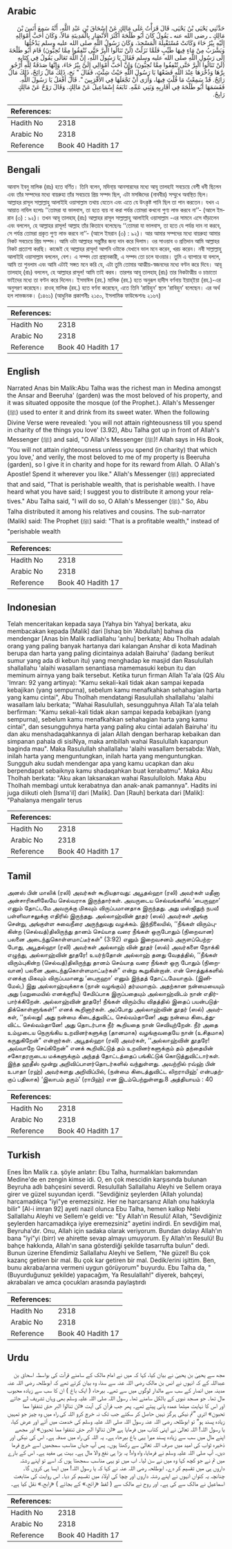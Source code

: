 ## Arabic


<div dir="rtl" lang="ar" style={{fontSize:'larger',backgroundColor:'#f8f9fa',padding:20}}>
حَدَّثَنِي يَحْيَى بْنُ يَحْيَى، قَالَ قَرَأْتُ عَلَى مَالِكٍ عَنْ إِسْحَاقَ بْنِ عَبْدِ اللَّهِ، أَنَّهُ سَمِعَ أَنَسَ بْنَ مَالِكٍ ـ رضى الله عنه ـ يَقُولُ كَانَ أَبُو طَلْحَةَ أَكْثَرَ الأَنْصَارِ بِالْمَدِينَةِ مَالاً، وَكَانَ أَحَبَّ أَمْوَالِهِ إِلَيْهِ بِيْرُ حَاءَ وَكَانَتْ مُسْتَقْبِلَةَ الْمَسْجِدَ، وَكَانَ رَسُولُ اللَّهِ صلى الله عليه وسلم يَدْخُلُهَا وَيَشْرَبُ مِنْ مَاءٍ فِيهَا طَيِّبٍ فَلَمَّا نَزَلَتْ ‏(‏لَنْ تَنَالُوا الْبِرَّ حَتَّى تُنْفِقُوا مِمَّا تُحِبُّونَ‏)‏ قَامَ أَبُو طَلْحَةَ إِلَى رَسُولِ اللَّهِ صلى الله عليه وسلم فَقَالَ يَا رَسُولَ اللَّهِ، إِنَّ اللَّهَ تَعَالَى يَقُولُ فِي كِتَابِهِ ‏(‏لَنْ تَنَالُوا الْبِرَّ حَتَّى تُنْفِقُوا مِمَّا تُحِبُّونَ‏)‏ وَإِنَّ أَحَبَّ أَمْوَالِي إِلَىَّ بِيْرُ حَاءَ، وَإِنَّهَا صَدَقَةٌ لِلَّهِ أَرْجُو بِرَّهَا وَذُخْرَهَا عِنْدَ اللَّهِ فَضَعْهَا يَا رَسُولَ اللَّهِ حَيْثُ شِئْتَ، فَقَالَ ‏"‏ بَخٍ، ذَلِكَ مَالٌ رَائِحٌ، ذَلِكَ مَالٌ رَائِحٌ‏.‏ قَدْ سَمِعْتُ مَا قُلْتَ فِيهَا، وَأَرَى أَنْ تَجْعَلَهَا فِي الأَقْرَبِينَ ‏"‏‏.‏ قَالَ أَفْعَلُ يَا رَسُولَ اللَّهِ‏.‏ فَقَسَمَهَا أَبُو طَلْحَةَ فِي أَقَارِبِهِ وَبَنِي عَمِّهِ‏.‏ تَابَعَهُ إِسْمَاعِيلُ عَنْ مَالِكٍ‏.‏ وَقَالَ رَوْحٌ عَنْ مَالِكٍ رَابِحٌ‏.‏
</div>
<div style={{backgroundColor:'#f8f9fa',padding:20, marginBottom: 10}}><table> <thead> <tr> <th>References:</th> <th></th> </tr> </thead> <tbody><tr><td>Hadith No</td><td>2318</td></tr><tr><td>Arabic No</td><td>2318</td></tr><tr><td>Reference</td><td>Book 40 Hadith 17</td></tr></tbody></table></div>

## Bengali


<div dir="ltr" lang="bn" style={{fontSize:'larger',backgroundColor:'#f8f9fa',padding:20}}>
আনাস ইবনু মালিক (রাঃ) হতে বর্ণিত। তিনি বলেন, মদিনা্য় আনসারদের মধ্যে আবূ তালহাই সবচেয়ে বেশী ধনী ছিলেন এবং তাঁর সম্পদের মধ্যে বায়রুহা তাঁর সবচেয়ে প্রিয় সম্পদ ছিল, এটা মসজিদের (নাববীর) সম্মুখে অবস্থিত ছিল। আল্লাহর রাসূল সাল্লাল্লাহু আলাইহি ওয়াসাল্লাম তথায় যেতেন এবং এতে যে উৎকৃষ্ট পানি ছিল তা পান করতেন। যখন এ আয়াত নাযিল হলোঃ ‘‘তোমরা যা ভালবাস, তা হতে ব্যয় না করা পর্যন্ত তোমরা কখনো পুণ্য লাভ করবে না’’- (আলে ইমরান (৩) : ৯২)। তখন আবূ তালহাহ্ (রাঃ) আল্লাহর রাসূল সাল্লাল্লাহু আলাইহি ওয়াসাল্লাম -এর সামনে এসে দাঁড়ালেন এবং বললেন, হে আল্লাহর রাসূল! আল্লাহ তাঁর কিতাবে বলেছেনঃ ‘‘তোমরা যা ভালবাস, তা হতে যে পর্যন্ত দান না করবে, সে পর্যন্ত তোমরা প্রকৃত পুণ্য লাভ করবে না’’- (আলে ইমরান (৩) : ৯২)। আর আমার সম্পদের মধ্যে বায়রুহা আমার নিকট সবচেয়ে প্রিয় সম্পদ। আমি ওটা আল্লাহর সন্তুষ্টির জন্য দান করে দিলাম। ওর সাওয়াব ও প্রতিদান আমি আল্লাহর নিকট প্রত্যাশা করছি। কাজেই হে আল্লাহর রাসূল! আপনি ওটাকে যেখানে ভাল মনে করেন, খরচ করেন। নবী সাল্লাল্লাহু আলাইহি ওয়াসাল্লাম বললেন, বেশ। এ সম্পদ তো প্রস্থানকারী, এ সম্পদ তো চলে যাওয়ার। তুমি এ ব্যাপারে যা বললে, আমি তা শুনলাম এবং আমি এটাই সঙ্গত মনে করি যে, এটা তুমি তোমার আত্মীয়-স্বজনদের মধ্যে বণ্টন করে দিবে। আবূ তালহাহ্ (রাঃ) বললেন, হে আল্লাহর রাসূল! আমি তাই করব। তারপর আবূ তালহাহ্ (রাঃ) তার নিকটাত্মীয় ও চাচাতো ভাইদের মধ্যে তা বণ্টন করে দিলেন। ইসমাঈল (রহ.) মালিক (রহ.) হতে অনুরূপ হাদীস বর্ণনায় ইয়াহ্ইয়া (রহ.)-এর অনুসরণ করেছেন। রাওহ্ মালিক (রহ.) হতে বর্ণনা করেছেন, এতে তিনি ‘রায়িহুন’ স্থলে ‘রাবিহুন’ বলেছেন। এর অর্থ হল লাভজনক। (১৪৬১) (আধুনিক প্রকাশনীঃ ২১৫০, ইসলামিক ফাউন্ডেশনঃ ২১৬৭)
</div>
<div style={{backgroundColor:'#f8f9fa',padding:20, marginBottom: 10}}><table> <thead> <tr> <th>References:</th> <th></th> </tr> </thead> <tbody><tr><td>Hadith No</td><td>2318</td></tr><tr><td>Arabic No</td><td>2318</td></tr><tr><td>Reference</td><td>Book 40 Hadith 17</td></tr></tbody></table></div>

## English


<div dir="ltr" lang="en" style={{fontSize:'larger',backgroundColor:'#f8f9fa',padding:20}}>
Narrated Anas bin Malik:Abu Talha was the richest man in Medina amongst the Ansar and Beeruha' (garden) was the most beloved of his property, and it was situated opposite the mosque (of the Prophet.). Allah's Messenger (ﷺ) used to enter it and drink from its sweet water. When the following Divine Verse were revealed: 'you will not attain righteousness till you spend in charity of the things you love' (3.92), Abu Talha got up in front of Allah's Messenger (ﷺ) and said, "O Allah's Messenger (ﷺ)! Allah says in His Book, 'You will not attain righteousness unless you spend (in charity) that which you love,' and verily, the most beloved to me of my property is Beeruha (garden), so I give it in charity and hope for its reward from Allah. O Allah's Apostle! Spend it wherever you like." Allah's Messenger (ﷺ) appreciated that and said, "That is perishable wealth, that is perishable wealth. I have heard what you have said; I suggest you to distribute it among your relatives." Abu Talha said, "I will do so, O Allah's Messenger (ﷺ)." So, Abu Talha distributed it among his relatives and cousins. The sub-narrator (Malik) said: The Prophet (ﷺ) said: "That is a profitable wealth," instead of "perishable wealth
</div>
<div style={{backgroundColor:'#f8f9fa',padding:20, marginBottom: 10}}><table> <thead> <tr> <th>References:</th> <th></th> </tr> </thead> <tbody><tr><td>Hadith No</td><td>2318</td></tr><tr><td>Arabic No</td><td>2318</td></tr><tr><td>Reference</td><td>Book 40 Hadith 17</td></tr></tbody></table></div>

## Indonesian


<div dir="ltr" lang="id" style={{fontSize:'larger',backgroundColor:'#f8f9fa',padding:20}}>
Telah menceritakan kepada saya [Yahya bin Yahya] berkata, aku membacakan kepada [Malik] dari [Ishaq bin 'Abdullah] bahwa dia mendengar [Anas bin Malik radliallahu 'anhu] berkata; Abu Tholhah adalah orang yang paling banyak hartanya dari kalangan Anshar di kota Madinah berupa dan harta yang paling dicintainya adalah Bairuha' (ladang berikut sumur yang ada di kebun itu) yang menghadap ke masjid dan Rasulullah shallallahu 'alaihi wasallam senantiasa mamemasuki kebun itu dan meminum airnya yang baik tersebut. Ketika turun firman Allah Ta'ala (QS Alu 'Imran: 92 yang artinya): "Kamu sekali-kali tidak akan sampai kepada kebajikan (yang sempurna), sebelum kamu menafkahkan sehahagian harta yang kamu cintai", Abu Tholhah mendatangi Rasulullah shallallahu 'alaihi wasallam lalu berkata; "Wahai Rasulullah, sesungguhnya Allah Ta'ala telah berfirman: "Kamu sekali-kali tidak akan sampai kepada kebajikan (yang sempurna), sebelum kamu menafkahkan sehahagian harta yang kamu cintai", dan sesungguhnya harta yang paling aku cintai adalah Bairuha' itu dan aku menshadaqahkannya di jalan Allah dengan berharap kebaikan dan simpanan pahala di sisiNya, maka ambillah wahai Rasulullah kapanpun baginda mau". Maka Rasulullah shallallahu 'alaihi wasallam bersabda: Wah, inilah harta yang menguntungkan, inilah harta yang menguntungkan. Sungguh aku sudah mendengar apa yang kamu ucapkan dan aku berpendapat sebaiknya kamu shadaqahkan buat kerabatmu". Maka Abu Tholhah berkata: "Aku akan laksanakan wahai Rasululloloh. Maka Abu Tholhah membagi untuk kerabatnya dan anak-anak pamannya". Hadits ini juga diikuti oleh [Isma'il] dari [Malik]. Dan [Rauh] berkata dari [Malik]: "Pahalanya mengalir terus
</div>
<div style={{backgroundColor:'#f8f9fa',padding:20, marginBottom: 10}}><table> <thead> <tr> <th>References:</th> <th></th> </tr> </thead> <tbody><tr><td>Hadith No</td><td>2318</td></tr><tr><td>Arabic No</td><td>2318</td></tr><tr><td>Reference</td><td>Book 40 Hadith 17</td></tr></tbody></table></div>

## Tamil


<div dir="ltr" lang="ta" style={{fontSize:'larger',backgroundColor:'#f8f9fa',padding:20}}>
அனஸ் பின் மாலிக் (ரலி) அவர்கள் கூறியதாவது: அபூதல்ஹா (ரலி) அவர்கள் மதீனா அன்சாரிகளிலேயே செல்வராக இருந்தார்கள். அவருடைய செல்வங்களில் ‘பைருஹா’ எனும் தோட்டமே அவருக்கு மிகவும் விருப்பமானதாக இருந்தது. அது மஸ்ஜிதுந் நபவீ பள்ளிவாசலுக்கு எதிரில் இருந்தது. அல்லாஹ்வின் தூதர் (ஸல்) அவர்கள் அங்கு சென்று, அங்குள்ள சுவைநீரை அருந்துவது வழக்கம். இந்நிலையில், ‘‘நீங்கள் விரும்புகின்ற (செல்வத்)திலிருந்து தானம் செய்யாத வரை நீங்கள் ஒருபோதும் (நிறைவான) பலனை அடைந்துகொள்ளமாட்டீர்கள்” (3:92) எனும் இறைவசனம் அருளப்பெற்றபோது, அபூதல்ஹா (ரலி) அவர்கள் அல்லாஹ் வின் தூதர் (ஸல்) அவர்களை நோக்கி எழுந்து, அல்லாஹ்வின் தூதரே! உயர்ந்தோன் அல்லாஹ் தனது வேதத்தில், ‘‘நீங்கள் விரும்புகின்ற (செல்வத்)திலிருந்து தானம் செய்யாத வரை நீங்கள் ஒரு போதும் (நிறைவான) பலனை அடைந்துகொள்ளமாட்டீர்கள்” என்று கூறுகின்றான். என் சொத்துக்களில் எனக்கு மிகவும் விருப்பமானது ‘பைருஹா’ எனும் இந்தத் தோட்டமேயாகும். (இனிமேல்,) இது அல்லாஹ்வுக்காக (நான் வழங்கும்) தர்மமாகும். அதற்கான நன்மையையும் அது (மறுமையில் எனக்குரிய) சேமிப்பாக இருப்பதையும் அல்லாஹ்விடம் நான் எதிர்பார்க்கிறேன். அல்லாஹ்வின் தூதரே! நீங்கள் விரும்பிய விதத்தில் இதைப் பயன்படுத்திக்கொள்ளுங்கள்!” எனக் கூறினார்கள். அப்போது அல்லாஹ்வின் தூதர் (ஸல்) அவர்கள், ‘‘நல்லது! அது நன்மை கிடைத்துவிட்ட செல்வம்தானே! அது நன்மை கிடைத்துவிட்ட செல்வம்தானே! அது தொடர்பாக நீர் கூறியதை நான் செவியுற்றேன். நீர் அதை உம்முடைய நெருங்கிய உறவினர்களுக்கு (தானமாக) வழங்குவதையே நான் (உசிதமாக) கருதுகிறேன்” என்றார்கள். அபூதல்ஹா (ரலி) அவர்கள், ‘‘அல்லாஹ்வின் தூதரே! அவ்வாறே செய்கிறேன்” எனக் கூறிவிட்டுத் தம் உறவினர்களுக்கும் தம் தந்தையின் சகோதரருடைய மக்களுக்கும் அந்தத் தோட்டத்தைப் பங்கிட்டுக் கொடுத்துவிட்டார்கள். இந்த ஹதீஸ் மூன்று அறிவிப்பாளர்தொடர்களில் வந்துள்ளது. அவற்றில் ரவ்ஹ் பின் உபாதா (ரஹ்) அவர்களது அறிவிப்பில், (நன்மை கிடைத்துவிட்ட லிறராயிஹ்’ என்பதற்குப் பதிலாக) ‘இலாபம் தரும்’ (ராபிஹ்) என இடம்பெற்றுள்ளது.8 அத்தியாயம் : 40
</div>
<div style={{backgroundColor:'#f8f9fa',padding:20, marginBottom: 10}}><table> <thead> <tr> <th>References:</th> <th></th> </tr> </thead> <tbody><tr><td>Hadith No</td><td>2318</td></tr><tr><td>Arabic No</td><td>2318</td></tr><tr><td>Reference</td><td>Book 40 Hadith 17</td></tr></tbody></table></div>

## Turkish


<div dir="ltr" lang="tr" style={{fontSize:'larger',backgroundColor:'#f8f9fa',padding:20}}>
Enes İbn Malik r.a. şöyle anlatır: Ebu Talha, hurmalıkları bakımından Medine'de en zengin kimse idi. O, en çok mescidin karşısında bulunan Beyruha adlı bahçesini severdi. Resulullah Sallallahu Aleyhi ve Sellem oraya girer ve güzel suyundan içerdi. "Sevdiğiniz şeylerden (Allah yolunda) harcamadıkça "iyi"ye eremezsiniz. Her ne harcarsanız Allah onu hakkıyla bilir" [Al-i imran 92] ayeti nazil olunca Ebu Talha, hemen kalkıp Nebi Sallallahu Aleyhi ve Sellem'e geldi ve: "Ey Allah'ın Resulü! Allah, "Sevdiğiniz şeylerden harcamadıkça iyiye eremezsiniz" ayetini indirdi. En sevdiğim mal, Beyruha'dır. Onu, Allah için sadaka olarak veriyorum. Bundan dolayı Allah'ın bana "iyi"yi (birr) ve ahirette sevap almayı umuyorum. Ey Allah'ın Resulü! Bu bahçe hakkında, Allah'ın sana gösterdiği şekilde tasarrufta bulun" dedi. Bunun üzerine Efendimiz Sallallahu Aleyhi ve Sellem, "Ne güzel! Bu çok kazanç getiren bir mal. Bu çok kar getiren bir mal. Dedik/erini işittim. Ben, bunu akraba/arına vermeni uygun görüyorum" buyurdu. Ebu Talha da, "(Buyurduğunuz şekilde) yapacağım, Ya Resulallah!" diyerek, bahçeyi, akrabaları ve amca çocukları arasında paylaştırdı
</div>
<div style={{backgroundColor:'#f8f9fa',padding:20, marginBottom: 10}}><table> <thead> <tr> <th>References:</th> <th></th> </tr> </thead> <tbody><tr><td>Hadith No</td><td>2318</td></tr><tr><td>Arabic No</td><td>2318</td></tr><tr><td>Reference</td><td>Book 40 Hadith 17</td></tr></tbody></table></div>

## Urdu


<div dir="rtl" lang="ur" style={{fontSize:'larger',backgroundColor:'#f8f9fa',padding:20}}>
مجھ سے یحییٰ بن یحییٰ نے بیان کیا، کہا کہ میں نے امام مالک کے سامنے قرآت کی بواسطہ اسحاق بن عبداللہ کے کہ انہوں نے انس بن مالک رضی اللہ عنہ سے سنا، وہ بیان کرتے تھے کہ ابوطلحہ رضی اللہ عنہ مدینہ میں انصار کے سب سے مالدار لوگوں میں سے تھے۔ بیرحاء ( ایک باغ ) ان کا سب سے زیادہ محبوب مال تھا۔ جو مسجد نبوی کے بالکل سامنے تھا۔ رسول اللہ صلی اللہ علیہ وسلم بھی وہاں تشریف لے جاتے اور اس کا نہایت میٹھا عمدہ پانی پیتے تھے۔ پھر جب قرآن کی آیت «لن تنالوا البر حتى تنفقوا مما تحبون‏» اتری ”تم نیکی ہرگز نہیں حاصل کر سکتے جب تک نہ خرچ کرو اللہ کی راہ میں وہ چیز جو تمہیں زیادہ پسند ہو“ تو ابوطلحہ رضی اللہ عنہ رسول اللہ صلی اللہ علیہ وسلم کی خدمت میں آئے اور عرض کیا، یا رسول اللہ! اللہ تعالیٰ نے اپنی کتاب میں فرمایا ہے «لن تنالوا البر حتى تنفقوا مما تحبون‏» اور مجھے اپنے مال میں سب سے زیادہ پسند میرا یہی باغ بیرحاء ہے۔ یہ اللہ کی راہ میں صدقہ ہے۔ اس کی نیکی اور ذخیرہ ثواب کی امید میں صرف اللہ تعالیٰ سے رکھتا ہوں۔ پس آپ جہاں مناسب سمجھیں اسے خرچ فرما دیں۔ آپ صلی اللہ علیہ وسلم نے فرمایا، واہ واہ! یہ بڑا ہی نفع والا مال ہے۔ بہت ہی مفید ہے۔ اس کے بارے میں تم نے جو کچھ کہا وہ میں نے سن لیا۔ اب میں تو یہی مناسب سمجھتا ہوں کہ اسے تو اپنے رشتہ داروں ہی میں تقسیم کر دے۔ ابوطلحہ رضی اللہ عنہ نے کہا کہ یا رسول اللہ! میں ایسا ہی کروں گا۔ چنانچہ یہ کنواں انہوں نے اپنے رشتہ داروں اور چچا کی اولاد میں تقسیم کر دیا۔ اس روایت کی متابعت اسماعیل نے مالک سے کی ہے۔ اور روح نے مالک سے ( لفظ «رائح‏.‏» کے بجائے ) «رابح‏.‏» نقل کیا ہے۔
</div>
<div style={{backgroundColor:'#f8f9fa',padding:20, marginBottom: 10}}><table> <thead> <tr> <th>References:</th> <th></th> </tr> </thead> <tbody><tr><td>Hadith No</td><td>2318</td></tr><tr><td>Arabic No</td><td>2318</td></tr><tr><td>Reference</td><td>Book 40 Hadith 17</td></tr></tbody></table></div>
